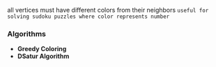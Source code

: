 all vertices must have different colors from their neighbors
`useful for solving sudoku puzzles where color represents number`
### Algorithms
- **Greedy Coloring**
- **DSatur Algorithm**
